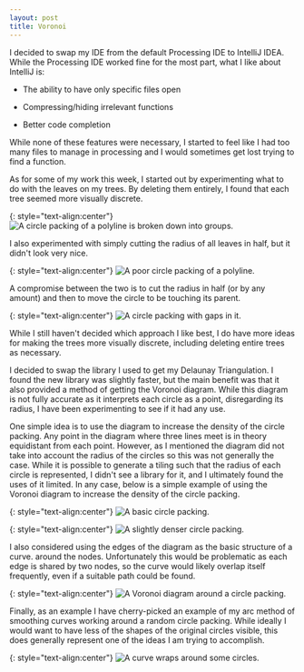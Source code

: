 ```yaml
---
layout: post
title: Voronoi
---
```


I decided to swap my IDE from the default Processing IDE to IntelliJ IDEA. While the Processing IDE worked fine for the most part, what I like about IntelliJ is:

* The ability to have only specific files open

* Compressing/hiding irrelevant functions

* Better code completion

While none of these features were necessary, I started to feel like I had too many files to manage in processing and I would sometimes get lost trying to find a function.

As for some of my work this week, I started out by experimenting what to do with the leaves on my trees. By deleting them entirely, I found that each tree seemed more visually discrete.

{: style="text-align:center"}
![A circle packing of a polyline is broken down into groups.](https://raw.githubusercontent.com/MichaelMBradley/Detailing/main/docs/_assets/06-25/naive.png)

I also experimented with simply cutting the radius of all leaves in half, but it didn't look very nice.

{: style="text-align:center"}
![A poor circle packing of a polyline.](https://raw.githubusercontent.com/MichaelMBradley/Detailing/main/docs/_assets/06-25/smaller.png)

A compromise between the two is to cut the radius in half (or by any amount) and then to move the circle to be touching its parent.

{: style="text-align:center"}
![A circle packing with gaps in it.](https://raw.githubusercontent.com/MichaelMBradley/Detailing/main/docs/_assets/06-25/compromise.png)

While I still haven't decided which approach I like best, I do have more ideas for making the trees more visually discrete, including deleting entire trees as necessary.

I decided to swap the library I used to get my Delaunay Triangulation. I found the new library was slightly faster, but the main benefit was that it also provided a method of getting the Voronoi diagram. While this diagram is not fully accurate as it interprets each circle as a point, disregarding its radius, I have been experimenting to see if it had any use.

One simple idea is to use the diagram to increase the density of the circle packing. Any point in the diagram where three lines meet is in theory equidistant from each point. However, as I mentioned the diagram did not take into account the radius of the circles so this was not generally the case. While it is possible to generate a tiling such that the radius of each circle is represented, I didn't see a library for it, and I ultimately found the uses of it limited. In any case, below is a simple example of using the Voronoi diagram to increase the density of the circle packing.

{: style="text-align:center"}
![A basic circle packing.](https://raw.githubusercontent.com/MichaelMBradley/Detailing/main/docs/_assets/06-25/nonvoronoipacking.png)

{: style="text-align:center"}
![A slightly denser circle packing.](https://raw.githubusercontent.com/MichaelMBradley/Detailing/main/docs/_assets/06-25/voronoipacking.png)

I also considered using the edges of the diagram as the basic structure of a curve. around the nodes. Unfortunately this would be problematic as each edge is shared by two nodes, so the curve would likely overlap itself frequently, even if a suitable path could be found.

{: style="text-align:center"}
![A Voronoi diagram around a circle packing.](https://raw.githubusercontent.com/MichaelMBradley/Detailing/main/docs/_assets/06-25/voronoi.png)

Finally, as an example I have cherry-picked an example of my arc method of smoothing curves working around a random circle packing. While ideally I would want to have less of the shapes of the original circles visible, this does generally represent one of the ideas I am trying to accomplish.

{: style="text-align:center"}
![A curve wraps around some circles.](https://raw.githubusercontent.com/MichaelMBradley/Detailing/main/docs/_assets/06-25/selected.png)
